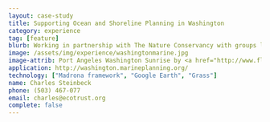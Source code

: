 ```yaml
---
layout: case-study
title: Supporting Ocean and Shoreline Planning in Washington
category: experience
tag: [feature]
blurb: Working in partnership with The Nature Conservancy with groups like the Pacific County Marine Resource Committee to build effective community engagement and explore tradeoffs between planning objectives.
image: /assets/img/experience/washingtonmarine.jpg
image-attrib: Port Angeles Washington Sunrise by <a href="http://www.flickr.com/photos/patrickmcnally/7037110089/in/set-72157629439966904">patrickmcnally</a>, <a href="http://creativecommons.org/licenses/by/2.0/deed.en">Some rights reserved</a>
application: http://washington.marineplanning.org/
technology: ["Madrona framework", "Google Earth", "Grass"]
name: Charles Steinbeck
phone: (503) 467-077
email: charles@ecotrust.org
complete: false
---
```

	